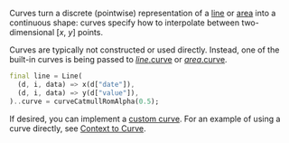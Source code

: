 Curves turn a discrete (pointwise) representation of a [line](https://pub.dev/documentation/d4_shape/latest/topics/Lines-topic.html) or [area](https://pub.dev/documentation/d4_shape/latest/topics/Areas-topic.html) into a continuous shape: curves specify how to interpolate between two-dimensional \[*x*, *y*\] points.

Curves are typically not constructed or used directly. Instead, one of the built-in curves is being passed to [*line*.curve](https://pub.dev/documentation/d4_shape/latest/d4_shape/Line/curve.html) or [*area*.curve](https://pub.dev/documentation/d4_shape/latest/d4_shape/Area/curve.html).

```dart
final line = Line(
  (d, i, data) => x(d["date"]),
  (d, i, data) => y(d["value"]),
)..curve = curveCatmullRomAlpha(0.5);
```

If desired, you can implement a [custom curve](https://pub.dev/documentation/d4_shape/latest/d4_shape/Curve-class.html). For an example of using a curve directly, see [Context to Curve](https://observablehq.com/@d3/context-to-curve).